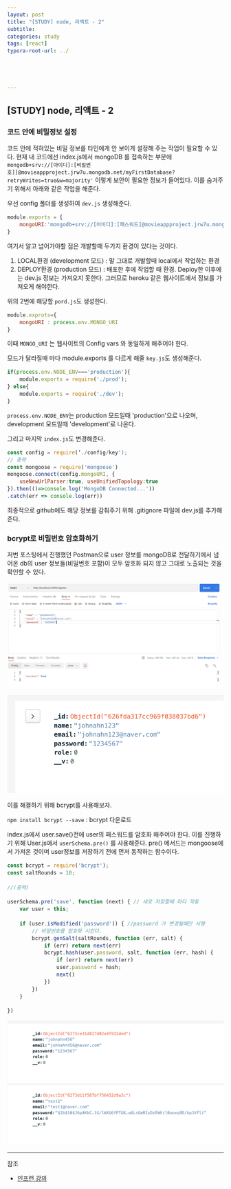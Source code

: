 ```yaml
---
layout: post
title: "[STUDY] node, 리액트 - 2"
subtitle: 
categories: study
tags: [react]
typora-root-url: ../




---
```


## [STUDY] node, 리액트 - 2

### 코드 안에 비밀정보 설정

코드 안에 적혀있는 비밀 정보를 타인에게 안 보이게 설정해 주는 작업이 필요할 수 있다. 현재 내 코드에선 index.js에서 mongoDB 를 접속하는 부분에 `mongodb+srv://[아이디]:[비밀번호]]@movieappproject.jrw7u.mongodb.net/myFirstDatabase?retryWrites=true&w=majority'` 이렇게 보안이 필요한 정보가 들어있다. 이를 숨겨주기 위해서 아래와 같은 작업을 해준다.

우선 config 폴더를 생성하여 `dev.js` 생성해준다.

```javascript
module.exports = {
    mongoURI:'mongodb+srv://[아이디]:[패스워드]@movieappproject.jrw7u.mongodb.net/myFirstDatabase?retryWrites=true&w=majority'
}
```

여기서 알고 넘어가야할 점은 개발할때 두가지 환경이 있다는 것이다.

1. LOCAL환경 (development 모드) : 말 그대로 개발할때 local에서 작업하는 환경
2. DEPLOY환경 (production 모드) : 배포한 후에 작업할 때 환경. Deploy한 이후에는 dev.js 정보는 가져오지 못한다. 그러므로 heroku 같은 웹사이트에서 정보를 가져오게 해야한다.

위의 2번에 해당할 `pord.js`도 생성한다.

```javascript
module.exprots={
    mongoURI : process.env.MONGO_URI
}
```

이때 `MONGO_URI` 는 웹사이트의 Config vars 와 동일하게 해주어야 한다.

모드가 달라질때 마다 module.exports 를 다르게 해줄 `key.js`도 생성해준다.

```javascript
if(process.env.NODE_ENV==='production'){
    module.exports = require('./prod');
} else{
    module.exports = require('./dev');
}
```

`process.env.NODE_ENV`는 production 모드일때 'production'으로 나오며, development 모드일때 'development'로 나온다.

그리고 마지막 `index.js`도 변경해준다.

```javascript
const config = require(‘./config/key');
// 중략
const mongoose = require('mongoose')
mongoose.connect(config.mongoURI, {
    useNewUrlParser:true, useUnifiedTopology:true
}).then(()=>console.log('MongoDB Connected...'))
.catch(err => console.log(err))
```

최종적으로 github에도 해당 정보를 감춰주기 위해 .gitignore 파일에 dev.js를 추가해준다.



### bcrypt로 비밀번호 암호화하기

저번 포스팅에서 진행했던 Postman으로 user 정보를 mongoDB로 전달하기에서 넘어온 db의 user 정보들(비밀번호 포함)이 모두 암호화 되지 않고 그대로 노출되는 것을 확인할 수 있다.

![postman](/assets/images/etc/postman1.jpg "postman 캡쳐화면")

![mongoDB](/assets/images/etc/mongoDB_beforeBcrypt.jpg "mongoDB 화면")

이를 해결하기 위해 bcrypt를 사용해보자.

`npm install bcrypt --save` : bcrypt 다운로드

index.js에서 user.save()전에 user의 패스워드를 암호화 해주어야 한다. 이를 진행하기 위해 User.js에서 `userSchema.pre()` 를 사용해준다. pre() 메서드는 mongoose에서 가져온 것이며 user정보를 저장하기 전에 먼저 동작하는 함수이다.

```javascript
const bcrypt = require('bcrypt');
const saltRounds = 10;

//(중략)

userSchema.pre('save', function (next) { // 새로 저장할때 마다 작동
    var user = this;

    if (user.isModified('password')) { //password 가 변경될때만 시행
        // 비밀번호를 암호화 시킨다.
        bcrypt.genSalt(saltRounds, function (err, salt) {
            if (err) return next(err)
            bcrypt.hash(user.password, salt, function (err, hash) {
                if (err) return next(err)
                user.password = hash;
                next()
            })
        })
    }

})
```

![mongoDB](/assets/images/etc/mongoDB_result.jpg "암호화 후 mongoDB 화면")


---

참조

- [인프런 강의](https://www.inflearn.com/course/%EB%94%B0%EB%9D%BC%ED%95%98%EB%A9%B0-%EB%B0%B0%EC%9A%B0%EB%8A%94-%EB%85%B8%EB%93%9C-%EB%A6%AC%EC%95%A1%ED%8A%B8-%EA%B8%B0%EB%B3%B8/dashboard)